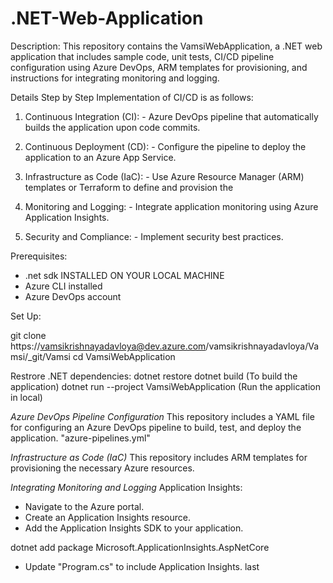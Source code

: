 # .NET-Web-Application
Description: This repository contains the VamsiWebApplication, a .NET web application that includes sample code, unit tests, CI/CD pipeline configuration using Azure DevOps, ARM templates for provisioning, and instructions for integrating monitoring and logging.

Details Step by Step Implementation of CI/CD is as follows:

1. Continuous Integration (CI): - Azure DevOps pipeline that automatically builds the application upon code commits. 

2. Continuous Deployment (CD): - Configure the pipeline to deploy the application to an Azure App Service. 

3. Infrastructure as Code (IaC): - Use Azure Resource Manager (ARM) templates or Terraform to define and provision the 

4. Monitoring and Logging: - Integrate application monitoring using Azure Application Insights. 

5. Security and Compliance: - Implement security best practices.
 
 Prerequisites:

 * .net sdk INSTALLED ON YOUR LOCAL MACHINE
 * Azure CLI installed
 * Azure DevOps account

 Set Up:

 git clone https://vamsikrishnayadavloya@dev.azure.com/vamsikrishnayadavloya/Vamsi/_git/Vamsi
 cd VamsiWebApplication

 Restrore .NET dependencies:
 dotnet restore
 dotnet build (To build the application)
 dotnet run --project VamsiWebApplication (Run the application in local)

 *Azure DevOps Pipeline Configuration*
 This repository includes a YAML file for configuring an Azure DevOps pipeline to build, test, and deploy the application. "azure-pipelines.yml"

 *Infrastructure as Code (IaC)*
 This repository includes ARM templates for provisioning the necessary Azure resources.

 *Integrating Monitoring and Logging*
Application Insights:

* Navigate to the Azure portal.
* Create an Application Insights resource.
* Add the Application Insights SDK to your application.

dotnet add package Microsoft.ApplicationInsights.AspNetCore
* Update "Program.cs" to include Application Insights.
last